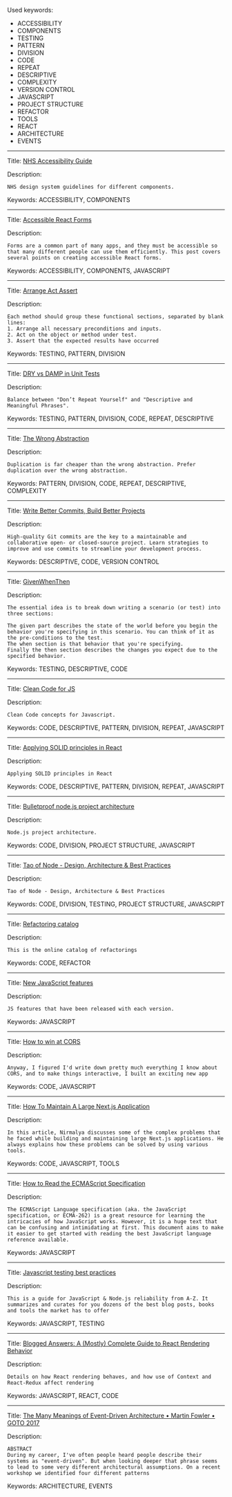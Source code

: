 Used keywords:
* ACCESSIBILITY
* COMPONENTS
* TESTING
* PATTERN
* DIVISION
* CODE
* REPEAT
* DESCRIPTIVE
* COMPLEXITY
* VERSION CONTROL
* JAVASCRIPT
* PROJECT STRUCTURE
* REFACTOR
* TOOLS
* REACT
* ARCHITECTURE
* EVENTS

<hr/>

Title: [NHS Accessibility Guide](https://service-manual.nhs.uk/design-system)

Description: 
```
NHS design system guidelines for different components.
```

Keywords: ACCESSIBILITY, COMPONENTS


<hr/>

Title: [Accessible React Forms](https://www.carlrippon.com/accessible-react-forms/)

Description: 
```
Forms are a common part of many apps, and they must be accessible so that many different people can use them efficiently. This post covers several points on creating accessible React forms.
```

Keywords: ACCESSIBILITY, COMPONENTS, JAVASCRIPT


<hr/>

Title: [Arrange Act Assert](http://wiki.c2.com/?ArrangeActAssert)

Description: 
```
Each method should group these functional sections, separated by blank lines:
1. Arrange all necessary preconditions and inputs.
2. Act on the object or method under test.
3. Assert that the expected results have occurred
```

Keywords: TESTING, PATTERN, DIVISION


<hr/>

Title: [DRY vs DAMP in Unit Tests](https://enterprisecraftsmanship.com/posts/dry-damp-unit-tests)

Description: 
```
Balance between "Don’t Repeat Yourself" and "Descriptive and Meaningful Phrases".
```

Keywords: TESTING, PATTERN, DIVISION, CODE, REPEAT, DESCRIPTIVE


<hr/>

Title: [The Wrong Abstraction](https://sandimetz.com/blog/2016/1/20/the-wrong-abstraction)

Description: 
```
Duplication is far cheaper than the wrong abstraction. Prefer duplication over the wrong abstraction.
```

Keywords: PATTERN, DIVISION, CODE, REPEAT, DESCRIPTIVE, COMPLEXITY


<hr/>

Title: [Write Better Commits, Build Better Projects](https://github.blog/2022-06-30-write-better-commits-build-better-projects/)

Description: 
```
High-quality Git commits are the key to a maintainable and collaborative open- or closed-source project. Learn strategies to improve and use commits to streamline your development process.

```

Keywords: DESCRIPTIVE, CODE, VERSION CONTROL



<hr/>

Title: [GivenWhenThen](https://martinfowler.com/bliki/GivenWhenThen.html)

Description: 
```
The essential idea is to break down writing a scenario (or test) into three sections:

The given part describes the state of the world before you begin the behavior you're specifying in this scenario. You can think of it as the pre-conditions to the test.
The when section is that behavior that you're specifying.
Finally the then section describes the changes you expect due to the specified behavior.
```

Keywords: TESTING, DESCRIPTIVE, CODE


<hr/>

Title: [Clean Code for JS](https://github.com/ryanmcdermott/clean-code-javascript)

Description: 
```
Clean Code concepts for Javascript.
```

Keywords: CODE, DESCRIPTIVE, PATTERN, DIVISION, REPEAT, JAVASCRIPT



<hr/>

Title: [Applying SOLID principles in React](https://konstantinlebedev.com/solid-in-react/)

Description: 
```
Applying SOLID principles in React
```

Keywords: CODE, DESCRIPTIVE, PATTERN, DIVISION, REPEAT, JAVASCRIPT



<hr/>

Title: [Bulletproof node.js project architecture](https://softwareontheroad.com/ideal-nodejs-project-structure/)

Description: 
```
Node.js project architecture.
```

Keywords: CODE, DIVISION, PROJECT STRUCTURE, JAVASCRIPT


<hr/>

Title: [Tao of Node - Design, Architecture & Best Practices](https://alexkondov.com/tao-of-node/)

Description: 
```
Tao of Node - Design, Architecture & Best Practices
```

Keywords: CODE, DIVISION, TESTING, PROJECT STRUCTURE, JAVASCRIPT


<hr/>

Title: [Refactoring catalog](https://refactoring.com/catalog/)

Description: 
```
This is the online catalog of refactorings
```

Keywords: CODE, REFACTOR



<hr/>

Title: [New JavaScript features](https://exploringjs.com/impatient-js/ch_new-javascript-features.html)

Description: 
```
JS features that have been released with each version.
```

Keywords: JAVASCRIPT




<hr/>

Title: [How to win at CORS](https://jakearchibald.com/2021/cors/)

Description: 
```
Anyway, I figured I'd write down pretty much everything I know about CORS, and to make things interactive, I built an exciting new app
```

Keywords: CODE, JAVASCRIPT



<hr/>

Title: [How To Maintain A Large Next.js Application](https://www.smashingmagazine.com/2021/11/maintain-large-nextjs-application/)

Description: 
```
In this article, Nirmalya discusses some of the complex problems that he faced while building and maintaining large Next.js applications. He always explains how these problems can be solved by using various tools.
```

Keywords: CODE, JAVASCRIPT, TOOLS




<hr/>

Title: [How to Read the ECMAScript Specification](https://timothygu.me/es-howto/#navigating-the-spec)

Description: 
```
The ECMAScript Language specification (aka. the JavaScript specification, or ECMA-262) is a great resource for learning the intricacies of how JavaScript works. However, it is a huge text that can be confusing and intimidating at first. This document aims to make it easier to get started with reading the best JavaScript language reference available.
```

Keywords: JAVASCRIPT



<hr/>

Title: [Javascript testing best practices](https://github.com/goldbergyoni/javascript-testing-best-practices)

Description: 
```
This is a guide for JavaScript & Node.js reliability from A-Z. It summarizes and curates for you dozens of the best blog posts, books and tools the market has to offer
```

Keywords: JAVASCRIPT, TESTING



<hr/>

Title: [Blogged Answers: A (Mostly) Complete Guide to React Rendering Behavior](https://blog.isquaredsoftware.com/2020/05/blogged-answers-a-mostly-complete-guide-to-react-rendering-behavior/)

Description: 
```
Details on how React rendering behaves, and how use of Context and React-Redux affect rendering
```

Keywords: JAVASCRIPT, REACT, CODE




<hr/>

Title: [The Many Meanings of Event-Driven Architecture • Martin Fowler • GOTO 2017](https://youtu.be/STKCRSUsyP0)

Description: 
```
ABSTRACT
During my career, I've often people heard people describe their systems as "event-driven". But when looking deeper that phrase seems to lead to some very different architectural assumptions. On a recent workshop we identified four different patterns
```

Keywords: ARCHITECTURE, EVENTS

